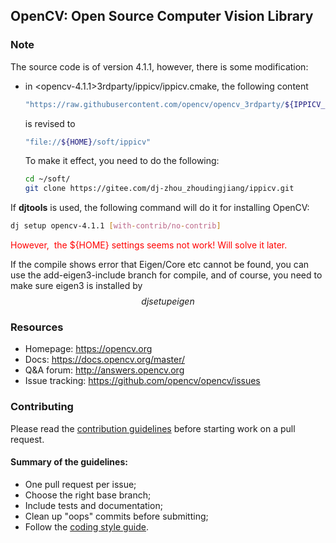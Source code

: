 ## OpenCV: Open Source Computer Vision Library

### Note

The source code is of version 4.1.1, however, there is some modification:

* in <opencv-4.1.1>3rdparty/ippicv/ippicv.cmake, the following content

  ```bash
  "https://raw.githubusercontent.com/opencv/opencv_3rdparty/${IPPICV_COMMIT}ippicv/"
  ```

  is revised to

  ```bash
  "file://${HOME}/soft/ippicv"
  ```

  To make it effect, you need to do the following:

  ```bash
  cd ~/soft/
  git clone https://gitee.com/dj-zhou_zhoudingjiang/ippicv.git
  ```

If **djtools** is used, the following command will do it for installing OpenCV:

```bash
dj setup opencv-4.1.1 [with-contrib/no-contrib]
```

<span style="color:red">However,  the ${HOME} settings seems not work! Will solve it later.</span>

If the compile shows error that Eigen/Core etc cannot be found, you can use the add-eigen3-include branch for compile, and of course, you need to make sure eigen3 is installed by
$$
dj setup eigen
$$


### Resources

* Homepage: <https://opencv.org>
* Docs: <https://docs.opencv.org/master/>
* Q&A forum: <http://answers.opencv.org>
* Issue tracking: <https://github.com/opencv/opencv/issues>

### Contributing

Please read the [contribution guidelines](https://github.com/opencv/opencv/wiki/How_to_contribute) before starting work on a pull request.

#### Summary of the guidelines:

* One pull request per issue;
* Choose the right base branch;
* Include tests and documentation;
* Clean up "oops" commits before submitting;
* Follow the [coding style guide](https://github.com/opencv/opencv/wiki/Coding_Style_Guide).
